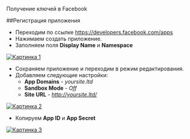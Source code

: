 Получение ключей в Facebook

##Регистрация приложения

* Переходим по ссылке <https://developers.facebook.com/apps>
* Нажимаем создать приложение.
* Заполняем поля **Display Name** и **Namespace**

[![Картинка 1](http://st.bezumkin.ru/files/d/a/e/dae95f96646d6262f51b27ac2f520ffcs.jpg)](http://st.bezumkin.ru/files/d/a/e/dae95f96646d6262f51b27ac2f520ffc.png)

* Сохраняем приложение и переходим в режим редактирования.
* Добавляем следующие настройки:
  * **App Domains** - *yoursite.ltd*
  * **Sandbox Mode** - *Off*
  * **Site URL** - *http://yoursite.ltd/*

[![Картинка 2](http://st.bezumkin.ru/files/f/3/d/f3d792d1c84ee915daa5656aec96522bs.jpg)](http://st.bezumkin.ru/files/f/3/d/f3d792d1c84ee915daa5656aec96522b.png)

* Копируем **App ID** и **App Secret**

[![Картинка 3](http://st.bezumkin.ru/files/e/0/7/e070084b44b129fbeb24034be9c93387s.jpg)](http://st.bezumkin.ru/files/e/0/7/e070084b44b129fbeb24034be9c93387.png)